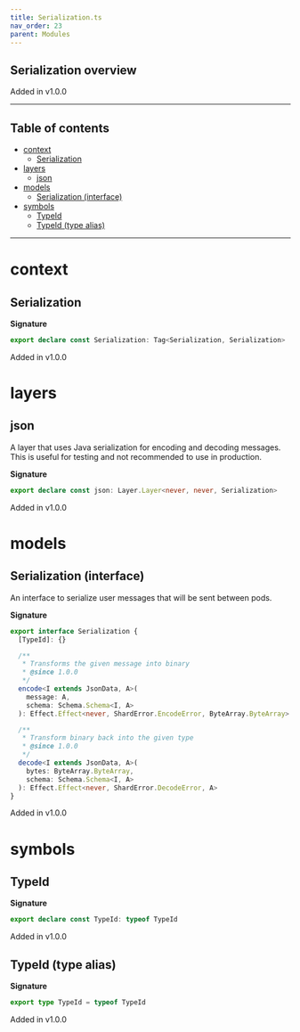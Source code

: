 ```yaml
---
title: Serialization.ts
nav_order: 23
parent: Modules
---
```


## Serialization overview

Added in v1.0.0

---

<h2 class="text-delta">Table of contents</h2>

- [context](#context)
  - [Serialization](#serialization)
- [layers](#layers)
  - [json](#json)
- [models](#models)
  - [Serialization (interface)](#serialization-interface)
- [symbols](#symbols)
  - [TypeId](#typeid)
  - [TypeId (type alias)](#typeid-type-alias)

---

# context

## Serialization

**Signature**

```ts
export declare const Serialization: Tag<Serialization, Serialization>
```

Added in v1.0.0

# layers

## json

A layer that uses Java serialization for encoding and decoding messages.
This is useful for testing and not recommended to use in production.

**Signature**

```ts
export declare const json: Layer.Layer<never, never, Serialization>
```

Added in v1.0.0

# models

## Serialization (interface)

An interface to serialize user messages that will be sent between pods.

**Signature**

```ts
export interface Serialization {
  [TypeId]: {}

  /**
   * Transforms the given message into binary
   * @since 1.0.0
   */
  encode<I extends JsonData, A>(
    message: A,
    schema: Schema.Schema<I, A>
  ): Effect.Effect<never, ShardError.EncodeError, ByteArray.ByteArray>

  /**
   * Transform binary back into the given type
   * @since 1.0.0
   */
  decode<I extends JsonData, A>(
    bytes: ByteArray.ByteArray,
    schema: Schema.Schema<I, A>
  ): Effect.Effect<never, ShardError.DecodeError, A>
}
```

Added in v1.0.0

# symbols

## TypeId

**Signature**

```ts
export declare const TypeId: typeof TypeId
```

Added in v1.0.0

## TypeId (type alias)

**Signature**

```ts
export type TypeId = typeof TypeId
```

Added in v1.0.0
